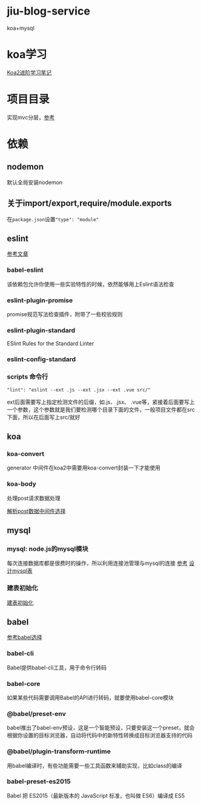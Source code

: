 # jiu-blog-service
koa+mysql

# koa学习
[Koa2进阶学习笔记](https://github.com/chenshenhai/koa2-note)

# 项目目录
实现mvc分层，[参考](https://github.com/ChenShenhai/koa2-note/blob/master/note/project/layer.md)

# 依赖
## nodemon
默认全局安装nodemon
## 关于import/export,require/module.exports
在`package.json`设置`"type": "module"`
## eslint
[参考文章](https://juejin.im/post/6844903859488292871)
### babel-eslint
该依赖包允许你使用一些实验特性的时候，依然能够用上Eslint语法检查
### eslint-plugin-promise
promise规范写法检查插件，附带了一些校验规则
### eslint-plugin-standard
ESlint Rules for the Standard Linter
### eslint-config-standard
### scripts 命令行
```
"lint": "eslint --ext .js --ext .jsx --ext .vue src/"
```
ext后面需要写上指定检测文件的后缀，如.js、.jsx、 .vue等，紧接着后面要写上一个参数，这个参数就是我们要检测哪个目录下面的文件，一般项目文件都在src下面，所以在后面写上src/就好

## koa
### koa-convert
generator 中间件在koa2中需要用koa-convert封装一下才能使用
### koa-body
处理post请求数据处理

[解析post数据中间件选择](https://juejin.im/post/6844903944628502542)

## mysql
### mysql: node.js的mysql模块
每次连接数据库都是很费时的操作，所以利用连接池管理与mysql的连接
[参考](https://www.npmjs.com/package/mysql#pooling-connections)
[设计mysql表](https://juejin.im/post/6844903805482434568)
### 建表初始化
[建表初始化](https://github.com/ChenShenhai/koa2-note/blob/master/note/mysql/init.md)

## babel
[参考babel选择](https://juejin.im/post/6844903858632654856#heading-8)
### babel-cli
Babel提供babel-cli工具，用于命令行转码
### babel-core
如果某些代码需要调用Babel的API进行转码，就要使用babel-core模块
### @babel/preset-env
babel推出了babel-env预设，这是一个智能预设，只要安装这一个preset，就会根据你设置的目标浏览器，自动将代码中的新特性转换成目标浏览器支持的代码
### @babel/plugin-transform-runtime
用babel编译时，有些功能需要一些工具函数来辅助实现，比如class的编译
### babel-preset-es2015
Babel 把 ES2015（最新版本的 JavaScript 标准，也叫做 ES6）编译成 ES5